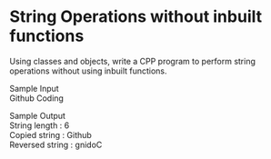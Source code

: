 # String Operations without inbuilt functions

Using classes and objects, write a CPP program to perform string operations without using inbuilt functions.

Sample Input\
Github
Coding

Sample Output\
String length : 6\
Copied string : Github\
Reversed string : gnidoC
